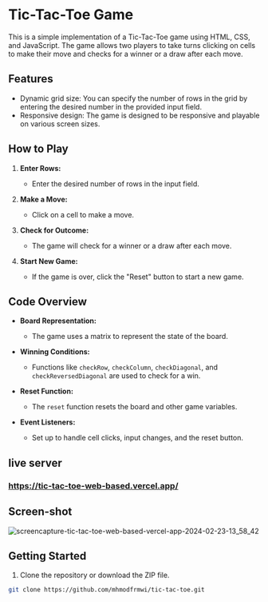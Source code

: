 # Tic-Tac-Toe Game

This is a simple implementation of a Tic-Tac-Toe game using HTML, CSS, and JavaScript. The game allows two players to take turns clicking on cells to make their move and checks for a winner or a draw after each move.

## Features

- Dynamic grid size: You can specify the number of rows in the grid by entering the desired number in the provided input field.
- Responsive design: The game is designed to be responsive and playable on various screen sizes.
## How to Play

1. **Enter Rows:**
   - Enter the desired number of rows in the input field.

2. **Make a Move:**
   - Click on a cell to make a move.

3. **Check for Outcome:**
   - The game will check for a winner or a draw after each move.

4. **Start New Game:**
   - If the game is over, click the "Reset" button to start a new game.

## Code Overview

- **Board Representation:**
  - The game uses a matrix to represent the state of the board.

- **Winning Conditions:**
  - Functions like `checkRow`, `checkColumn`, `checkDiagonal`, and `checkReversedDiagonal` are used to check for a win.

- **Reset Function:**
  - The `reset` function resets the board and other game variables.

- **Event Listeners:**
  - Set up to handle cell clicks, input changes, and the reset button.

## live server
### https://tic-tac-toe-web-based.vercel.app/

## Screen-shot
![screencapture-tic-tac-toe-web-based-vercel-app-2024-02-23-13_58_42](https://github.com/mhmodfrmwi/Tic-Tac-Toe-web-based/assets/151141036/6cfd99e3-2fff-4903-9634-f7dfa233ba94)

## Getting Started

1. Clone the repository or download the ZIP file.

```bash
git clone https://github.com/mhmodfrmwi/tic-tac-toe.git
